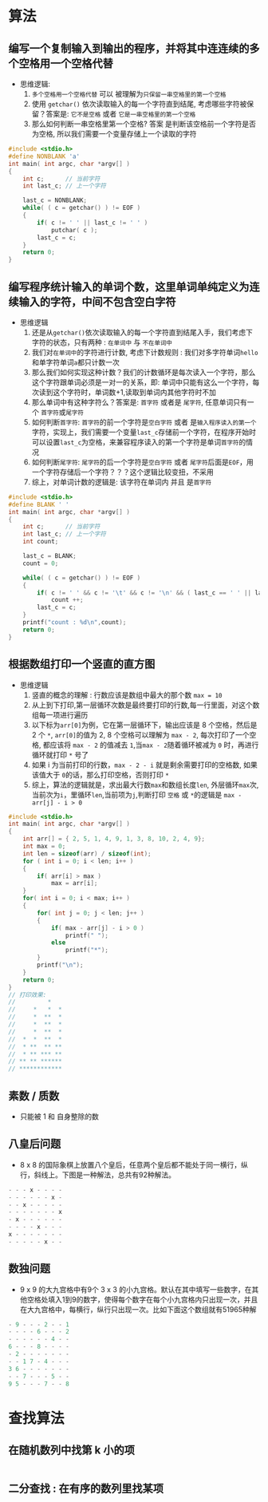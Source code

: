 # 算法

## 编写一个复制输入到输出的程序，并将其中连连续的多个空格用一个空格代替

- 思维逻辑:
    1. `多个空格用一个空格代替` 可以 被理解为`只保留一串空格里的第一个空格`
    1. 使用 `getchar()` 依次读取输入的每一个字符直到结尾, 考虑哪些字符被保留？答案是: `它不是空格` 或者 `它是一串空格里的第一个空格`
    1. 那么如何判断一串空格里第一个空格? 答案 是判断该空格前一个字符是否为空格, 所以我们需要一个变量存储上一个读取的字符

```c
#include <stdio.h>
#define NONBLANK 'a'
int main( int argc, char *argv[] )
{
    int c;      // 当前字符
    int last_c; // 上一个字符

    last_c = NONBLANK;
    while( ( c = getchar() ) != EOF )
    {
        if( c != ' ' || last_c != ' ' )
            putchar( c );
        last_c = c;
    }
    return 0;
}
```

## 编写程序统计输入的单词个数，这里单词单纯定义为连续输入的字符，中间不包含空白字符

- 思维逻辑
    1. 还是从`getchar()`依次读取输入的每一个字符直到结尾入手，我们考虑下字符的状态，只有两种 : `在单词中` 与 `不在单词中`
    1. 我们对`在单词中`的字符进行计数, 考虑下计数规则 : 我们对多字符单词`hello`和单字符单词`a`都只计数一次
    1. 那么我们如何实现这种计数？我们的计数循环是每次读入一个字符，那么这个字符跟单词必须是一对一的关系，即: 单词中只能有这么一个字符，每次读到这个字符时，单词数+1,读取到单词内其他字符时不加
    1. 那么单词中有这种字符么？答案是: `首字符` 或者是 `尾字符`, 任意单词只有一个 `首字符`或`尾字符`
    1. 如何判断`首字符`: `首字符`的前一个字符是`空白字符` 或者 是`输入程序读入的第一个`字符，实现上，我们需要一个变量`last_c`存储前一个字符，在程序开始时可以设置`last_c`为空格，来兼容程序读入的第一个字符是单词`首字符`的情况
    1. 如何判断`尾字符`: `尾字符`的后一个字符是`空白字符` 或者 `尾字符`后面是`EOF`，用一个字符存储后一个字符？？？这个逻辑比较变扭，不采用
    1. 综上，对单词计数的逻辑是: 该字符在单词内 并且 是`首字符`

```c
#include <stdio.h>
#define BLANK ' '
int main( int argc, char *argv[] )
{
    int c;      // 当前字符
    int last_c; // 上一个字符
    int count;

    last_c = BLANK;
    count = 0;

    while( ( c = getchar() ) != EOF )
    {
        if( c != ' ' && c != '\t' && c != '\n' && ( last_c == ' ' || last_c == '\t' || last_c == '\n' ) )
            count ++;
        last_c = c;
    }
    printf("count : %d\n",count);
    return 0;
}
```

## 根据数组打印一个竖直的直方图

- 思维逻辑
    1. 竖直的概念的理解 : 行数应该是数组中最大的那个数 `max = 10` 
    1. 从上到下打印,第一层循环次数是最终要打印的行数,每一行里面，对这个数组每一项进行遍历
    1. 以下标为`arr[0]`为例，它在第一层循环下，输出应该是 8 个空格，然后是 2 个 `*`, `arr[0]`的值为 2, 8 个空格可以理解为 `max - 2`, 每次打印了一个空格, 都应该将 `max - 2` 的值减去 `1`,当`max - 2`随着循环被减为 `0` 时，再进行循环就打印 `*` 号了
    1. 如果 i 为当前打印的行数，`max - 2 - i` 就是剩余需要打印的空格数, 如果该值大于 `0`的话，那么打印空格，否则打印 `*`
    1. 综上，算法的逻辑就是，求出最大行数`max`和数组长度`len`, 外层循环`max`次,当前次为`i`，里循环`len`,当前项为`j`,判断打印 `空格` 或 `*`的逻辑是 `max - arr[j] - i > 0` 

```c
#include <stdio.h>
int main( int argc, char *argv[] )
{
    int arr[] = { 2, 5, 1, 4, 9, 1, 3, 8, 10, 2, 4, 9};
    int max = 0;
    int len = sizeof(arr) / sizeof(int);
    for ( int i = 0; i < len; i++ )
    {
        if( arr[i] > max )
            max = arr[i];
    }
    for( int i = 0; i < max; i++ )
    {
        for( int j = 0; j < len; j++ )
        {
            if( max - arr[j] - i > 0 )
                printf(" ");
            else
                printf("*");
        }
        printf("\n");
    }
    return 0;
}
// 打印效果:
//         *   
//     *   *  *
//     *  **  *
//     *  **  *
//     *  **  *
//  *  *  **  *
//  * **  ** **
//  * ** *** **
// ** ** ******
// ************
```

## 素数 / 质数

- 只能被 1 和 自身整除的数

## 八皇后问题

- 8 x 8 的国际象棋上放置八个皇后，任意两个皇后都不能处于同一横行，纵行，斜线上。下图是一种解法，总共有92种解法。

```c
- - - x - - - -
- - - - - - x -
- - x - - - - -
- - - - - - - x
- x - - - - - -
- - - - x - - -
x - - - - - - -
- - - - - x - -
```

## 数独问题

- 9 x 9 的大九宫格中有9个 3 x 3 的小九宫格。默认在其中填写一些数字，在其他空格处填入1到9的数字，使得每个数字在每个小九宫格内只出现一次，并且在大九宫格中，每横行，纵行只出现一次。比如下面这个数组就有51965种解

```c
- 9 - - - 2 - - 1
- - - - 6 - - - 2
- - - - - - 4 - -
6 - - - 8 - - - -
- 2 - - - - - - -
- - 1 7 - 4 - - -
3 6 - - - - - - -
- - 7 - - - 5 - -
9 5 - - - 7 - - 8
```

# 查找算法

## 在随机数列中找第 k 小的项

```c

```

## 二分查找 : 在有序的数列里找某项